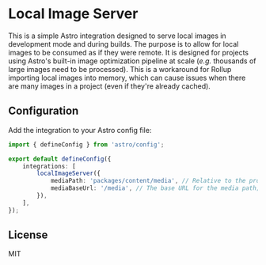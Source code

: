 # Local Image Server

This is a simple Astro integration designed to serve local images in development mode and during builds. The purpose is to allow for local images to be consumed as if they were remote. It is designed for projects using Astro's built-in image optimization pipeline at scale (_e.g._ thousands of large images need to be processed). This is a workaround for Rollup importing local images into memory, which can cause issues when there are many images in a project (even if they're already cached).

## Configuration

Add the integration to your Astro config file:

```ts
import { defineConfig } from 'astro/config';

export default defineConfig({
	integrations: [
		localImageServer({
			mediaPath: 'packages/content/media', // Relative to the project root
			mediaBaseUrl: '/media', // The base URL for the media path; this is added to avoid conflicts with other routes
		}),
	],
});
```

## License

MIT
